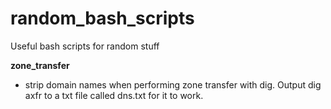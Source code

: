 # random_bash_scripts
Useful bash scripts for random stuff


**zone_transfer**  
- strip domain names when performing zone transfer with dig. Output dig axfr to a txt file called dns.txt for it to work.
